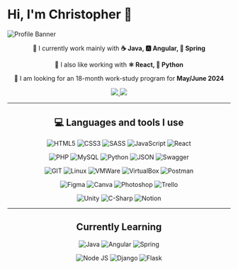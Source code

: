 # Hi, I'm Christopher 👋

![Profile Banner](https://github.com/christopher-cornet/christopher-cornet/assets/115154379/de1d65b8-5bc9-40e3-9e39-b775ba38e927)

<div align="center">
 
 🌱 I currently work mainly with **☕ Java, 🅰️ Angular, 🍃 Spring**
 
 🌱 I also like working with **⚛ React, 🐍 Python**

 💼 I am looking for an 18-month work-study program for **May/June 2024**
 
</div>

<div align="center">
 
  <a href="https://www.linkedin.com/in/christopher-cornet/" target="_blank">
    <img src="https://img.shields.io/badge/LinkedIn-0077B5?style=for-the-badge&logo=linkedin&logoColor=white" target="_blank" />
  </a>
  <a href="https://christopher-cornet.students-laplateforme.io/" target="_blank">
     <img src="https://img.shields.io/badge/Portfolio-FF5722?style=for-the-badge&logo=todoist&logoColor=white" target="_blank" />
  </a>
  
</div>
 
<hr/>
 
<div align="center">
  
## 💻 Languages and tools I use

![HTML5](https://img.shields.io/badge/html5-%23E34F26.svg?style=for-the-badge&logo=html5&logoColor=white)
![CSS3](https://img.shields.io/badge/css3-%231572B6.svg?style=for-the-badge&logo=css3&logoColor=white)
![SASS](https://img.shields.io/badge/Sass-CC6699?style=for-the-badge&logo=sass&logoColor=white)
![JavaScript](https://img.shields.io/badge/javascript-%23323330.svg?style=for-the-badge&logo=javascript&logoColor=%23F7DF1E)
![React](https://img.shields.io/badge/react-%2320232a.svg?style=for-the-badge&logo=react&logoColor=%2361DAFB)

![PHP](https://img.shields.io/badge/php-%23777BB4.svg?style=for-the-badge&logo=php&logoColor=white)
![MySQL](https://img.shields.io/badge/MySQL-005C84?style=for-the-badge&logo=mysql&logoColor=white)
![Python](https://img.shields.io/badge/python-3670A0?style=for-the-badge&logo=python&logoColor=ffdd54)
![JSON](https://img.shields.io/badge/json-5E5C5C?style=for-the-badge&logo=json&logoColor=white)
![Swagger](https://img.shields.io/badge/-Swagger-%23Clojure?style=for-the-badge&logo=swagger&logoColor=white)

![GIT](https://img.shields.io/badge/GIT-E44C30?style=for-the-badge&logo=git&logoColor=white)
![Linux](https://img.shields.io/badge/Linux-FCC624?style=for-the-badge&logo=linux&logoColor=black)
![VMWare](https://img.shields.io/badge/VMware-231f20?style=for-the-badge&logo=VMware&logoColor=white)
![VirtualBox](https://img.shields.io/badge/VirtualBox-21416b?style=for-the-badge&logo=VirtualBox&logoColor=white)
![Postman](https://img.shields.io/badge/Postman-FF6C37?style=for-the-badge&logo=postman&logoColor=white)

![Figma](https://img.shields.io/badge/Figma-F24E1E?style=for-the-badge&logo=figma&logoColor=white)
![Canva](https://img.shields.io/badge/Canva-%2300C4CC.svg?&style=for-the-badge&logo=Canva&logoColor=white)
![Photoshop](https://img.shields.io/badge/Adobe%20Photoshop-31A8FF?style=for-the-badge&logo=Adobe%20Photoshop&logoColor=black)
![Trello](https://img.shields.io/badge/Trello-0052CC?style=for-the-badge&logo=trello&logoColor=white)

![Unity](https://img.shields.io/badge/Unity-100000?style=for-the-badge&logo=unity&logoColor=white)
![C-Sharp](https://img.shields.io/badge/C%23-239120?style=for-the-badge&logo=c-sharp&logoColor=white)
![Notion](https://img.shields.io/badge/Notion-%23000000.svg?style=for-the-badge&logo=notion&logoColor=white)

</div>

<hr/>

<div align="center">
 
## Currently Learning

![Java](https://img.shields.io/badge/Java-ED8B00?style=for-the-badge&logo=openjdk&logoColor=white)
![Angular](https://img.shields.io/badge/Angular-DD0031?style=for-the-badge&logo=angular&logoColor=white)
![Spring](https://img.shields.io/badge/Spring-6DB33F?style=for-the-badge&logo=spring&logoColor=white)

![Node JS](https://img.shields.io/badge/Node%20js-339933?style=for-the-badge&logo=nodedotjs&logoColor=white)
![Django](https://img.shields.io/badge/Django-092E20?style=for-the-badge&logo=django&logoColor=white)
![Flask](https://img.shields.io/badge/Flask-000000?style=for-the-badge&logo=flask&logoColor=white)

</div>
